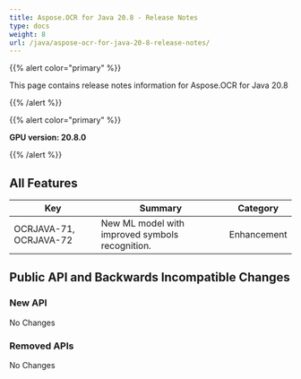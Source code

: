 ```yaml
---
title: Aspose.OCR for Java 20.8 - Release Notes
type: docs
weight: 8
url: /java/aspose-ocr-for-java-20-8-release-notes/
---
```


{{% alert color="primary" %}}

This page contains release notes information for Aspose.OCR for Java 20.8

{{% /alert %}}

{{% alert color="primary" %}}

**GPU version: 20.8.0**

{{% /alert %}}

## All Features

|Key|Summary|Category|
|---|---|---|
|OCRJAVA-71, OCRJAVA-72|New ML model with improved symbols recognition.|Enhancement|

## Public API and Backwards Incompatible Changes

### New API

No Changes

### Removed APIs

No Changes
